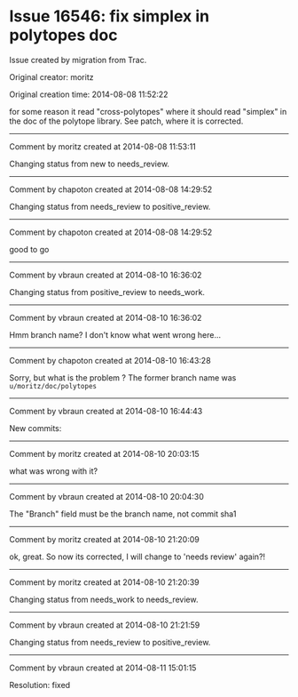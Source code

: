# Issue 16546: fix simplex in polytopes doc

Issue created by migration from Trac.

Original creator: moritz

Original creation time: 2014-08-08 11:52:22

for some reason it read "cross-polytopes" where it should read "simplex" in the doc of the polytope library. See patch, where it is corrected.


---

Comment by moritz created at 2014-08-08 11:53:11

Changing status from new to needs_review.


---

Comment by chapoton created at 2014-08-08 14:29:52

Changing status from needs_review to positive_review.


---

Comment by chapoton created at 2014-08-08 14:29:52

good to go


---

Comment by vbraun created at 2014-08-10 16:36:02

Changing status from positive_review to needs_work.


---

Comment by vbraun created at 2014-08-10 16:36:02

Hmm branch name? I don't know what went wrong here...


---

Comment by chapoton created at 2014-08-10 16:43:28

Sorry, but what is the problem ? The former branch name was `u/moritz/doc/polytopes`


---

Comment by vbraun created at 2014-08-10 16:44:43

New commits:


---

Comment by moritz created at 2014-08-10 20:03:15

what was wrong with it?


---

Comment by vbraun created at 2014-08-10 20:04:30

The "Branch" field must be the branch name, not commit sha1


---

Comment by moritz created at 2014-08-10 21:20:09

ok, great. So now its corrected, I will change to 'needs review' again?!


---

Comment by moritz created at 2014-08-10 21:20:39

Changing status from needs_work to needs_review.


---

Comment by vbraun created at 2014-08-10 21:21:59

Changing status from needs_review to positive_review.


---

Comment by vbraun created at 2014-08-11 15:01:15

Resolution: fixed
